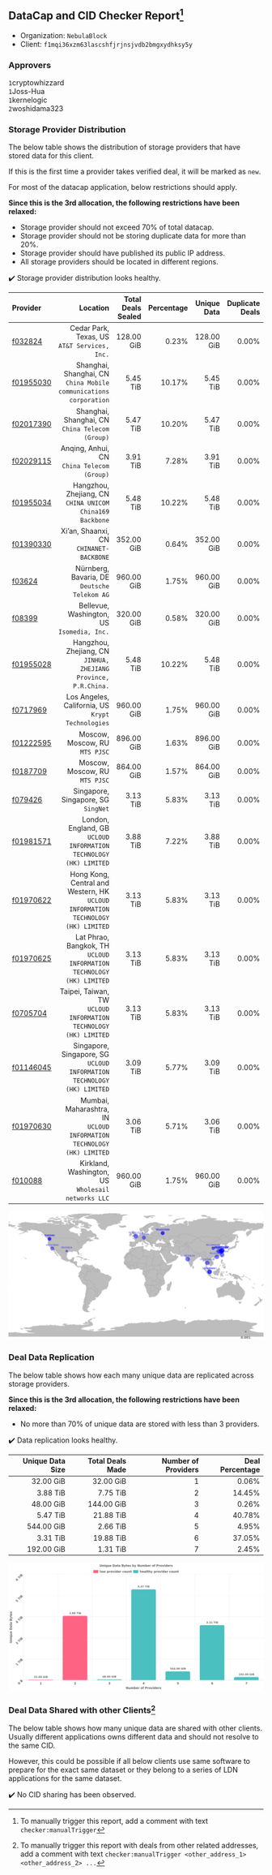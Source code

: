 ## DataCap and CID Checker Report[^1]
 - Organization: `NebulaBlock`
 - Client: `f1mqi36xzm63lascshfjrjnsjvdb2bmgxydhksy5y`
### Approvers
`1`cryptowhizzard<br/>`1`Joss-Hua<br/>`1`kernelogic<br/>`2`woshidama323

### Storage Provider Distribution
The below table shows the distribution of storage providers that have stored data for this client.

If this is the first time a provider takes verified deal, it will be marked as `new`.

For most of the datacap application, below restrictions should apply.

**Since this is the 3rd allocation, the following restrictions have been relaxed:**
 - Storage provider should not exceed 70% of total datacap.
 - Storage provider should not be storing duplicate data for more than 20%.
 - Storage provider should have published its public IP address.
 - All storage providers should be located in different regions.

✔️ Storage provider distribution looks healthy.

| Provider                                              |                                                                            Location | Total Deals Sealed | Percentage | Unique Data | Duplicate Deals |
| :---------------------------------------------------- | ----------------------------------------------------------------------------------: | -----------------: | ---------: | ----------: | --------------: |
| [f032824](https://filfox.info/en/address/f032824)     |                                     Cedar Park, Texas, US<br/>`AT&T Services, Inc.` |         128.00 GiB |      0.23% |  128.00 GiB |           0.00% |
| [f01955030](https://filfox.info/en/address/f01955030) |                Shanghai, Shanghai, CN<br/>`China Mobile communications corporation` |           5.45 TiB |     10.17% |    5.45 TiB |           0.00% |
| [f02017390](https://filfox.info/en/address/f02017390) |                                  Shanghai, Shanghai, CN<br/>`China Telecom (Group)` |           5.47 TiB |     10.20% |    5.47 TiB |           0.00% |
| [f02029115](https://filfox.info/en/address/f02029115) |                                       Anqing, Anhui, CN<br/>`China Telecom (Group)` |           3.91 TiB |      7.28% |    3.91 TiB |           0.00% |
| [f01955034](https://filfox.info/en/address/f01955034) |                         Hangzhou, Zhejiang, CN<br/>`CHINA UNICOM China169 Backbone` |           5.48 TiB |     10.22% |    5.48 TiB |           0.00% |
| [f01390330](https://filfox.info/en/address/f01390330) |                                          Xi’an, Shaanxi, CN<br/>`CHINANET-BACKBONE` |         352.00 GiB |      0.64% |  352.00 GiB |           0.00% |
| [f03624](https://filfox.info/en/address/f03624)       |                                     Nürnberg, Bavaria, DE<br/>`Deutsche Telekom AG` |         960.00 GiB |      1.75% |  960.00 GiB |           0.00% |
| [f08399](https://filfox.info/en/address/f08399)       |                                       Bellevue, Washington, US<br/>`Isomedia, Inc.` |         320.00 GiB |      0.58% |  320.00 GiB |           0.00% |
| [f01955028](https://filfox.info/en/address/f01955028) |                  Hangzhou, Zhejiang, CN<br/>`JINHUA, ZHEJIANG Province, P.R.China.` |           5.48 TiB |     10.22% |    5.48 TiB |           0.00% |
| [f0717969](https://filfox.info/en/address/f0717969)   |                                Los Angeles, California, US<br/>`Krypt Technologies` |         960.00 GiB |      1.75% |  960.00 GiB |           0.00% |
| [f01222595](https://filfox.info/en/address/f01222595) |                                                   Moscow, Moscow, RU<br/>`MTS PJSC` |         896.00 GiB |      1.63% |  896.00 GiB |           0.00% |
| [f0187709](https://filfox.info/en/address/f0187709)   |                                                   Moscow, Moscow, RU<br/>`MTS PJSC` |         864.00 GiB |      1.57% |  864.00 GiB |           0.00% |
| [f079426](https://filfox.info/en/address/f079426)     |                                              Singapore, Singapore, SG<br/>`SingNet` |           3.13 TiB |      5.83% |    3.13 TiB |           0.00% |
| [f01981571](https://filfox.info/en/address/f01981571) |                London, England, GB<br/>`UCLOUD INFORMATION TECHNOLOGY (HK) LIMITED` |           3.88 TiB |      7.22% |    3.88 TiB |           0.00% |
| [f01970622](https://filfox.info/en/address/f01970622) | Hong Kong, Central and Western, HK<br/>`UCLOUD INFORMATION TECHNOLOGY (HK) LIMITED` |           3.13 TiB |      5.83% |    3.13 TiB |           0.00% |
| [f01970625](https://filfox.info/en/address/f01970625) |             Lat Phrao, Bangkok, TH<br/>`UCLOUD INFORMATION TECHNOLOGY (HK) LIMITED` |           3.13 TiB |      5.83% |    3.13 TiB |           0.00% |
| [f0705704](https://filfox.info/en/address/f0705704)   |                 Taipei, Taiwan, TW<br/>`UCLOUD INFORMATION TECHNOLOGY (HK) LIMITED` |           3.13 TiB |      5.83% |    3.13 TiB |           0.00% |
| [f01146045](https://filfox.info/en/address/f01146045) |           Singapore, Singapore, SG<br/>`UCLOUD INFORMATION TECHNOLOGY (HK) LIMITED` |           3.09 TiB |      5.77% |    3.09 TiB |           0.00% |
| [f01970630](https://filfox.info/en/address/f01970630) |            Mumbai, Maharashtra, IN<br/>`UCLOUD INFORMATION TECHNOLOGY (HK) LIMITED` |           3.06 TiB |      5.71% |    3.06 TiB |           0.00% |
| [f010088](https://filfox.info/en/address/f010088)     |                               Kirkland, Washington, US<br/>`Wholesail networks LLC` |         960.00 GiB |      1.75% |  960.00 GiB |           0.00% |

<img src="https://raw.githubusercontent.com/data-preservation-programs/filplus-checker-assets/main/filecoin-project/filecoin-plus-large-datasets/issues/1535/1697289835311.png"/>

### Deal Data Replication
The below table shows how each many unique data are replicated across storage providers.


**Since this is the 3rd allocation, the following restrictions have been relaxed:**
- No more than 70% of unique data are stored with less than 3 providers.

✔️ Data replication looks healthy.

| Unique Data Size | Total Deals Made | Number of Providers | Deal Percentage |
| ---------------: | ---------------: | ------------------: | --------------: |
|        32.00 GiB |        32.00 GiB |                   1 |           0.06% |
|         3.88 TiB |         7.75 TiB |                   2 |          14.45% |
|        48.00 GiB |       144.00 GiB |                   3 |           0.26% |
|         5.47 TiB |        21.88 TiB |                   4 |          40.78% |
|       544.00 GiB |         2.66 TiB |                   5 |           4.95% |
|         3.31 TiB |        19.88 TiB |                   6 |          37.05% |
|       192.00 GiB |         1.31 TiB |                   7 |           2.45% |

<img src="https://raw.githubusercontent.com/data-preservation-programs/filplus-checker-assets/main/filecoin-project/filecoin-plus-large-datasets/issues/1535/1697289836297.png"/>

### Deal Data Shared with other Clients[^3]
The below table shows how many unique data are shared with other clients.
Usually different applications owns different data and should not resolve to the same CID.

However, this could be possible if all below clients use same software to prepare for the exact same dataset or they belong to a series of LDN applications for the same dataset.

✔️ No CID sharing has been observed.

[^1]: To manually trigger this report, add a comment with text `checker:manualTrigger`

[^2]: Deals from those addresses are combined into this report as they are specified with `checker:manualTrigger`

[^3]: To manually trigger this report with deals from other related addresses, add a comment with text `checker:manualTrigger <other_address_1> <other_address_2> ...`
